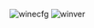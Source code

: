 ![winecfg](https://images.gitee.com/uploads/images/2021/0522/160804_6d8ee818_7896131.png "屏幕截图.png")
![winver](https://images.gitee.com/uploads/images/2021/0522/160838_a7a240b2_7896131.png "屏幕截图.png")
